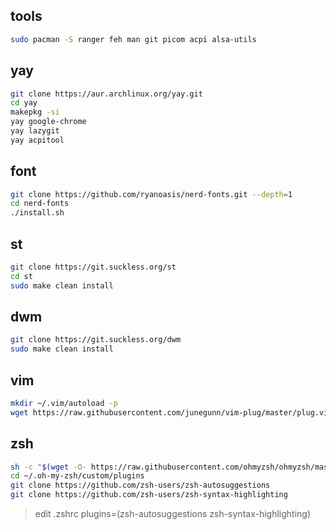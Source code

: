 ## tools
```bash
sudo pacman -S ranger feh man git picom acpi alsa-utils
```

## yay
```bash
git clone https://aur.archlinux.org/yay.git
cd yay
makepkg -si
yay google-chrome
yay lazygit
yay acpitool
```


## font
```bash
git clone https://github.com/ryanoasis/nerd-fonts.git --depth=1
cd nerd-fonts
./install.sh
```



## st
```bash
git clone https://git.suckless.org/st
cd st
sudo make clean install
```



## dwm
```bash
git clone https://git.suckless.org/dwm
sudo make clean install
```



## vim
```bash
mkdir ~/.vim/autoload -p
wget https://raw.githubusercontent.com/junegunn/vim-plug/master/plug.vim

```

## zsh

```bash
sh -c "$(wget -O- https://raw.githubusercontent.com/ohmyzsh/ohmyzsh/master/tools/install.sh)"
cd ~/.oh-my-zsh/custom/plugins
git clone https://github.com/zsh-users/zsh-autosuggestions
git clone https://github.com/zsh-users/zsh-syntax-highlighting
```

> edit .zshrc
plugins=(zsh-autosuggestions zsh-syntax-highlighting)


